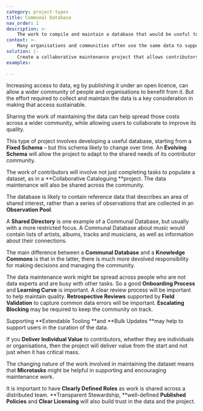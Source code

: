 ```yaml
---
category: project-types
title: Communal Database
nav_order: 1
description: >-
    The work to compile and maintain a database that would be useful to a community of organisation is costly and time-intensive
context: >-
    Many organisations and communities often use the same data to support their products, services and interests. Collecting and maintaining the data can be expensive and work might be duplicated across organisations and communities.
solution: |-
    Create a collaborative maintenance project that allows contributors to work together to maintain a database that is valuable to them all.
examples:
    
---
```


Increasing access to data, eg by publishing it under an open licence, can allow a wider community of people and organisations to benefit from it. But the effort required to collect and maintain the data is a key consideration in making that access sustainable.

Sharing the work of maintaining the data can help spread those costs across a wider community, while allowing users to collaborate to improve its quality.

This type of project involves developing a useful database, starting from a **Fixed Schema** – but this schema likely to change over time. An **Evolving Schema** will allow the project to adapt to the shared needs of its contributor community.

The work of contributors will involve not just completing tasks to populate a dataset, as in a **Collaborative Cataloguing **project. The data maintenance will also be shared across the community.

The database is likely to contain reference data that describes an area of shared interest, rather than a series of observations that are collected in an **Observation Pool**.

A **Shared Directory** is one example of a Communal Database, but usually with a more restricted focus. A Communal Database about music would contain lists of artists, albums, tracks and musicians, as well as information about their connections.

The main difference between a **Communal Database** and a **Knowledge Commons** is that in the latter, there is much more devolved responsibility for making decisions and managing the community.

The data maintenance work might be spread across people who are not data experts and are busy with other tasks. So a good **Onboarding Process** and **Learning Curve** is important. A clear review process will be important to help maintain quality. **Retrospective Reviews** supported by **Field Validation** to capture common data errors will be important. **Escalating Blocking** may be required to keep the community on track.

Supporting **Extendable Tooling **and **Bulk Updates **may help to support users in the curation of the data.

If you **Deliver Individual Value** to contributors, whether they are individuals or organisations, then the project will deliver value from the start and not just when it has critical mass.

The changing nature of the work involved in maintaining the dataset means that **Microtasks** might be helpful in supporting and encouraging maintenance work.

It is important to have **Clearly Defined Roles** as work is shared across a distributed team. **Transparent Stewardship, **well-defined **Published Policies** and **Clear Licensing** will also build trust in the data and the project.
